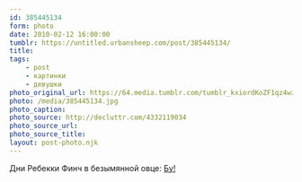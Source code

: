 ```yaml
---
id: 385445134
form: photo
date: 2010-02-12 16:00:00
tumblr: https://untitled.urbansheep.com/post/385445134/
title:
tags:
    - post
    - картинки
    - девушки
photo_original_url: https://64.media.tumblr.com/tumblr_kxiordKoZF1qz4wzio1_1280.jpg
photo: /media/385445134.jpg
photo_caption: 
photo_source: http://decluttr.com/4332119034
photo_source_url:
photo_source_title:
layout: post-photo.njk
---
```


<p>Дни Ребекки Финч в безымянной овце: <a href="http://decluttr.com/4332119034">Бу!</a></p>
